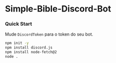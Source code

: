 # Simple-Bible-Discord-Bot

### Quick Start
Mude ```DiscordToken``` para o token do seu bot.

```bash
npm init -y
npm install discord.js
npm install node-fetch@2
node .
```
